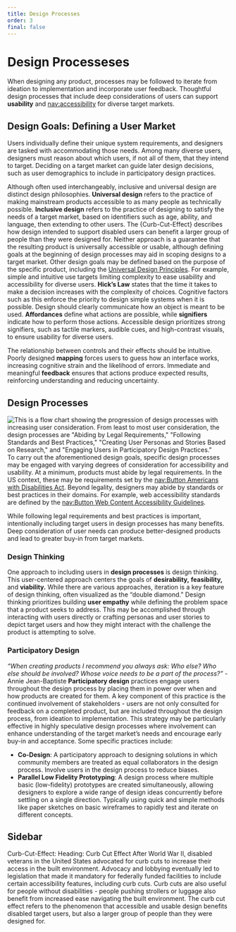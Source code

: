 ```yaml
---
title: Design Processes
order: 3
final: false
---
```


# Design Processeses

When designing any product, processes may be followed to iterate from ideation to implementation and incorporate user feedback. Thoughtful design processes that include deep considerations of users can support **usability** and [nav:accessibility](accessibility/whatIsAccessibility) for diverse target markets.

## Design Goals: Defining a User Market

Users individually define their unique system requirements, and designers are tasked with accommodating those needs. Among many diverse users, designers must reason about which users, if not all of them, that they intend to target. Deciding on a target market can guide later design decisions, such as user demographics to include in participatory design practices.

Although often used interchangeably, inclusive and universal design are distinct design philosophies. **Universal design** refers to the practice of making mainstream products accessible to as many people as technically possible. **Inclusive design** refers to the practice of designing to satisfy the needs of a target market, based on identifiers such as age, ability, and language, then extending to other users. The {Curb-Cut-Effect} describes how design intended to support disabled users can benefit a larger group of people than they were designed for. Neither approach is a guarantee that the resulting product is universally accessible or usable, although defining goals at the beginning of design processes may aid in scoping designs to a target market. Other design goals may be defined based on the purpose of the specific product, including the [Universal Design Principles](https://dac.berkeley.edu/services/campus-building-accessibility/universal-design-principles). For example, simple and intuitive use targets limiting complexity to ease usability and accessibility for diverse users. **Hick’s Law** states that the time it takes to make a decision increases with the complexity of choices. Cognitive factors such as this enforce the priority to design simple systems when it is possible. Design should clearly communicate how an object is meant to be used. **Affordances** define what actions are possible, while **signifiers** indicate how to perform those actions. Accessible design prioritizes strong signifiers, such as tactile markers, audible cues, and high-contrast visuals, to ensure usability for diverse users.

The relationship between controls and their effects should be intuitive. Poorly designed **mapping** forces users to guess how an interface works, increasing cognitive strain and the likelihood of errors. Immediate and meaningful **feedback** ensures that actions produce expected results, reinforcing understanding and reducing uncertainty.

## Design Processes

![This is a flow chart showing the progression of design processes with increasing user consideration. From least to most user consideration, the design processes are "Abiding by Legal Requirements," "Following Standards and Best Practices," "Creating User Personas and Stories Based on Research," and "Engaging Users in Participatory Design Practices."](/srch-s25/assets/primer-photos/flow.png)
To carry out the aforementioned design goals, specific design processes may be engaged with varying degrees of consideration for accessibility and usability. At a minimum, products must abide by legal requirements. In the US context, these may be requirements set by the [nav:Button Americans with Disabilities Act](accStandards). Beyond legality, designers may abide by standards or best practices in their domains. For example, web accessibility standards are defined by the [nav:Button Web Content Accessibility Guidelines](accStandards).

While following legal requirements and best practices is important, intentionally including target users in design processes has many benefits. Deep consideration of user needs can produce better-designed products and lead to greater buy-in from target markets.

### Design Thinking

One approach to including users in **design processes** is design thinking. This user-centered approach centers the goals of **desirability,** **feasibility,** and **viability.** While there are various approaches, iteration is a key feature of design thinking, often visualized as the “double diamond.” Design thinking prioritizes building **user empathy** while defining the problem space that a product seeks to address. This may be accomplished through interacting with users directly or crafting personas and user stories to depict target users and how they might interact with the challenge the product is attempting to solve.

### Participatory Design

_“When creating products I recommend you always ask: Who else? Who else should be involved? Whose voice needs to be a part of the process?”_ - Annie Jean-Baptiste
**Participatory design** practices engage users throughout the design process by placing them in power over when and how products are created for them. A key component of this practice is the continued involvement of stakeholders - users are not only consulted for feedback on a completed product, but are included throughout the design process, from ideation to implementation. This strategy may be particularly effective in highly speculative design processes where involvement can enhance understanding of the target market’s needs and encourage early buy-in and acceptance. Some specific practices include:

- **Co-Design**: A participatory approach to designing solutions in which community members are treated as equal collaborators in the design process. Involve users in the design process to reduce biases.
- **Parallel Low Fidelity Prototyping**: A design process where multiple basic (low-fidelity) prototypes are created simultaneously, allowing designers to explore a wide range of design ideas concurrently before settling on a single direction. Typically using quick and simple methods like paper sketches on basic wireframes to rapidly test and iterate on different concepts.

## Sidebar 
Curb-Cut-Effect: 
Heading: Curb Cut Effect
After World War II, disabled veterans in the United States advocated for curb cuts to increase their access in the built environment. Advocacy and lobbying eventually led to legislation that made it mandatory for federally funded facilities to include certain accessibility features, including curb cuts. Curb cuts are also useful for people without disabilities - people pushing strollers or luggage also benefit from increased ease navigating the built environment. The curb cut effect refers to the phenomenon that accessible and usable design benefits disabled target users, but also a larger group of people than they were designed for.
